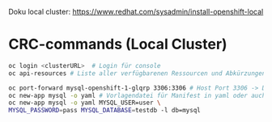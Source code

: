 Doku local cluster: https://www.redhat.com/sysadmin/install-openshift-local
# CRC-commands (Local Cluster)
```bash
oc login <clusterURL>  # Login für console
oc api-resources # Liste aller verfügbarenen Ressourcen und Abkürzungen

oc port-forward mysql-openshift-1-glqrp 3306:3306 # Host Port 3306 -> DB Port 3306
oc new-app mysql -o yaml # Vorlagendatei für Manifest in yaml oder auch json
oc new-app mysql -o yaml MYSQL_USER=user \         
MYSQL_PASSWORD=pass MYSQL_DATABASE=testdb -l db=mysql

```
